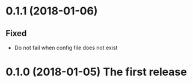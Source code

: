 # 0.1.1 (2018-01-06)

## Fixed
 - Do not fail when config file does not exist

# 0.1.0 (2018-01-05) The first release
